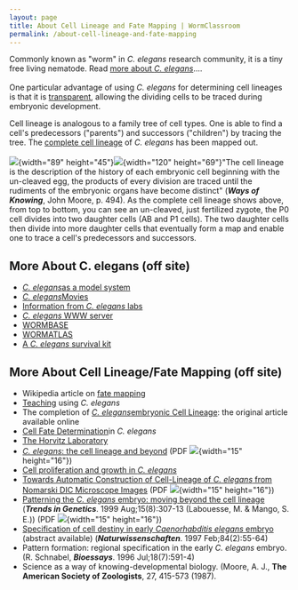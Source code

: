 ```yaml
---
layout: page
title: About Cell Lineage and Fate Mapping | WormClassroom
permalink: /about-cell-lineage-and-fate-mapping
---
```

Commonly known as "worm" in *C. elegans* research community, it is a
tiny free living nematode. Read [more about *C.
elegans*](/about-c-elegans "About C. elegans")....\
\
One particular advantage of using *C. elegans* for determining cell
lineages is that it is [transparent](/c-elegans-transparency), allowing
the dividing cells to be traced during embryonic development.

Cell lineage is analogous to a family tree of cell types. One is able to
find a cell's predecessors ("parents") and successors ("children") by
tracing the tree. The [complete cell
lineage](/image/c-elegans-cell-lineage "C. elegans cell lineage") of *C.
elegans* has been mapped out.\
\
![](files/worm/ABP1_0.jpg){width="89"
height="45"}![](files/worm/ABP1Next_0.jpg){width="120" height="69"}"The
cell lineage is the description of the history of each embryonic cell
beginning with the un-cleaved egg, the products of every division are
traced until the rudiments of the embryonic organs have become distinct"
(***Ways of Knowing***, John Moore, p. 494). As the complete cell
lineage shows above, from top to bottom, you can see an un-cleaved, just
fertilized zygote, the P0 cell divides into two daughter cells (AB and
P1 cells). The two daughter cells then divide into more daughter cells
that eventually form a map and enable one to trace a cell's predecessors
and successors.

More About C. elegans (off site)
--------------------------------

<div>

-   *[C. elegans](https://wssp.rutgers.edu/)*[as a model
    system](https://wssp.rutgers.edu/)
-   *[C.
    elegans](http://labs.bio.unc.edu/Goldstein/movies.html)*[Movies](http://labs.bio.unc.edu/Goldstein/movies.html)
-   [Information from *C. elegans*
    labs](http://elegans.swmed.edu/Worm_labs/)
-   [*C. elegans* WWW server](http://elegans.swmed.edu/)
-   [WORMBASE](http://www.wormbase.org/)
-   [WORMATLAS](http://www.wormatlas.org/)
-   [A *C. elegans* survival
    kit](http://C.elegans.tripod.com/c_elegans_Introduction_Value_to_Biology_Medicine.htm)

</div>

More About Cell Lineage/Fate Mapping (off site)
-----------------------------------------------

-   Wikipedia article on [fate
    mapping](https://en.wikipedia.org/wiki/Fate_mapping)
-   [Teaching](http://nema.cap.ed.ac.uk/teaching/devbio3/devbio3.html)
    using *C. elegans*
-   The completion of *[C.
    elegans](http://www.wormatlas.org/Sulstonemblin_1983/references.html)*[embryonic
    Cell
    Lineage](http://www.wormatlas.org/Sulstonemblin_1983/references.html):
    the original article available online
-   [Cell Fate
    Determination](http://people.ucalgary.ca/~browder/virtualembryo/c_elegans.html)in
    *C. elegans*
-   [The Horvitz
    Laboratory](http://web.mit.edu/horvitz/www/researchlinks/celllineage.html)
-   [*C. elegans*: the cell lineage and
    beyond](https://www.nobelprize.org/nobel_prizes/medicine/laureates/2002/sulston-lecture.pdf)
    (PDF ![](files/worm/pdf.gif){width="15" height="16"})
-   [Cell proliferation and growth in *C.
    elegans*](http://onlinelibrary.wiley.com/doi/10.1002/bies.10019/pdf)
-   [Towards Automatic Construction of Cell-Lineage of *C. elegans* from
    Nomarski DIC Microscope
    Images](http://www.jsbi.org/journal/GIW99/GIW99F15.pdf) (PDF
    ![](files/worm/pdf.gif){width="15" height="16"})
-   [Patterning the *C. elegans* embryo: moving beyond the cell
    lineage](http://www.sciencedirect.com/science?_ob=MImg&_imagekey=B6TCY-3X29CY3-C-1&_cdi=5183&_orig=search&_coverDate=08%2F01%2F1999&_qd=1&_sk=999849991&view=c&wchp=dGLbVzz-zSkWA&_acct=C000020958&_version=1&_userid=443835&ie=f.pdf&_valck=1&md5=e3e147dc8b0581a73a93374aefc23e43&ie=/sdarticle.pdf)
    (***Trends in Genetics***. 1999 Aug;15(8):307-13 (Labouesse, M. &
    Mango, S. E.)) (PDF ![](files/worm/pdf.gif){width="15" height="16"})
-   [Specification of cell destiny in early *Caenorhabditis elegans*
    embryo](https://www.ncbi.nlm.nih.gov/pubmed/9121590?dopt=Abstract)
    (abstract available) (***Naturwissenschaften***. 1997
    Feb;84(2):55-64)
-   Pattern formation: regional specification in the early *C. elegans*
    embryo. (R. Schnabel, ***Bioessays***. 1996 Jul;18(7):591-4)
-   Science as a way of knowing-developmental biology. (Moore, A.
    J., **The American Society of Zoologists**, 27, 415-573 (1987).

